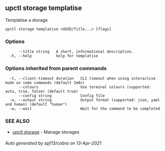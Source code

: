 ## upctl storage templatise

Templatise a storage

```
upctl storage templatise <UUID/Title...> [flags]
```

### Options

```
      --title string   A short, informational description.
  -h, --help           help for templatise
```

### Options inherited from parent commands

```
  -t, --client-timeout duration   CLI timeout when using interactive mode on some commands (default 1m0s)
      --colours                   Use terminal colours (supported: auto, true, false) (default true)
      --config string             Config file
  -o, --output string             Output format (supported: json, yaml and human) (default "human")
  -w, --wait                      Wait for the command to be completed
```

### SEE ALSO

* [upctl storage](upctl_storage.md)	 - Manage storages

###### Auto generated by spf13/cobra on 13-Apr-2021
